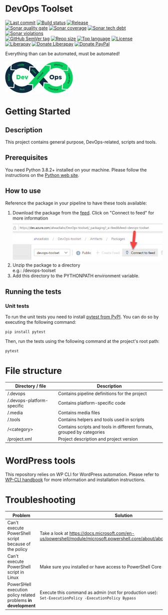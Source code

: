 # DevOps Toolset
[![Last commit](https://img.shields.io/github/last-commit/aheadlabs/devops-toolset)](https://github.com/aheadlabs/devops-toolset/commits/)
[![Build status](https://img.shields.io/azure-devops/build/aheadlabs/DevOps-toolset/6)](https://dev.azure.com/aheadlabs/DevOps-toolset/_build?definitionId=6&_a=summary)
[![Release](https://img.shields.io/azure-devops/release/aheadlabs/1485b494-712b-4941-9b9a-d177484d1727/1/1)](https://dev.azure.com/aheadlabs/DevOps-toolset/_release?_a=releases&view=mine&definitionId=1)  
[![Sonar quality gate](https://img.shields.io/sonar/quality_gate/devops-toolset?server=https%3A%2F%2Fsonarcloud.io)](https://sonarcloud.io/dashboard?id=devops-toolset)
[![Sonar coverage](https://img.shields.io/sonar/coverage/devops-toolset?server=https%3A%2F%2Fsonarcloud.io)](https://img.shields.io/sonar/coverage/devops-toolset?server=https%3A%2F%2Fsonarcloud.io)
[![Sonar tech debt](https://img.shields.io/sonar/tech_debt/devops-toolset?server=https%3A%2F%2Fsonarcloud.io)](https://sonarcloud.io/component_measures?id=devops-toolset&metric=sqale_index&view=list)
[![Sonar violations](https://img.shields.io/sonar/violations/devops-toolset?format=long&server=https%3A%2F%2Fsonarcloud.io)](https://sonarcloud.io/dashboard?id=devops-toolset)<!--[![Sonar documented API density](https://img.shields.io/sonar/public_documented_api_density/devops-toolset?server=https%3A%2F%2Fsonarcloud.io)]()-->  
[![GitHub SemVer tag](https://img.shields.io/github/v/tag/aheadlabs/devops-toolset)](https://github.com/aheadlabs/devops-toolset/tags)
[![Repo size](https://img.shields.io/github/repo-size/aheadlabs/devops-toolset)](https://github.com/aheadlabs/devops-toolset)
[![Top language](https://img.shields.io/github/languages/top/aheadlabs/devops-toolset)](https://github.com/aheadlabs/devops-toolset)
[![License](https://img.shields.io/github/license/aheadlabs/devops-toolset)](https://github.com/aheadlabs/devops-toolset/blob/master/LICENSE)  
[![Liberapay](https://img.shields.io/liberapay/receives/ahead-labs?logo=liberapay)](https://es.liberapay.com/ahead-labs/)
[![Donate Liberapay](https://img.shields.io/badge/donate-Liberapay-yellow)](https://liberapay.com/ahead-labs/donate)
[![Donate PayPal](https://img.shields.io/badge/donate-PayPal-yellow.svg)](https://www.paypal.me/aheadlabs)  

Everything than can be automated, must be automated!<br><br>
![Logo](.media/devops-toolset-logo-216x100px.png)

# Getting Started

## Description

This project contains general purpose, DevOps-related, scripts and tools.

## Prerequisites

You need Python 3.8.2+ installed on your machine. Please follow the instructions on the [Python web site](https://www.python.org/downloads/).

## How to use

Reference the package in your pipeline to have these tools available:<br>
1. Download the package from the [feed](https://dev.azure.com/aheadlabs/DevOps-toolset/_packaging?_a=feed&feed=devops-toolset). Click on "Connect to feed" for more information<br>
![Connect to feed](.media/connect-to-feed.png)
2. Unzip the package to a directory<br>
e.g.: /devops-toolset
3. Add this directory to the PYTHONPATH environment variable.

## Running the tests

### Unit tests

To run the unit tests you need to install [pytest from PyPI](https://pypi.org/project/pytest/). You can do so by executing the following command:

```
pip install pytest
```

Then, run the tests using the following command at the project's root path:
```
pytest
```

# File structure
| Directory / file | Description |
| -- | -- |
| /.devops | Contains pipeline definitions for the project |
| /.devops-platform-specific | Contains platform-specific code |
| /.media | Contains media files |
| /.tools | Contains helpers and tools used in scripts |
| /\<category\> | Contains scripts and tools in different formats, grouped by categories |
| /project.xml | Project description and project version |

# WordPress tools
This repository relies on WP CLI for WordPress automation. Please refer to [WP-CLI handbook](https://make.wordpress.org/cli/handbook/) for more information and installation instructions.

# Troubleshooting
| Problem | Solution |
| -- | -- |
| Can't execute PowerShell script because of the policy | Take a look at https://docs.microsoft.com/en-us/powershell/module/microsoft.powershell.core/about/about_execution_policies
| Can't execute PowerShell script in Linux | Make sure you installed or have access to PowerShell Core distribution |
| PowerSHell execution policy related problems **in development** | Execute this command as admin (not for production use):<br>`Set-ExecutionPolicy -ExecutionPolicy Bypass` |
